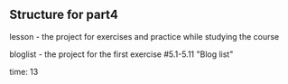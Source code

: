 ## Structure for part4

lesson - the project for exercises and practice while studying the course

bloglist - the project for the first exercise #5.1-5.11 "Blog list"

time: 13
